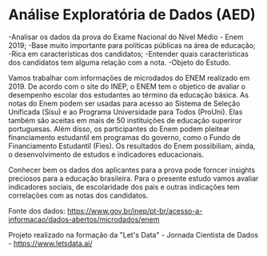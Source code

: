 

# Análise Exploratória de Dados (AED)

-Analisar os dados da prova do Exame Nacional do Nível Médio - Enem 2019;
-Base muito importante para políticas públicas na área de educação;
-Rica em características dos candidatos;
-Entender quais características dos candidatos tem alguma relação com a nota.
-Objeto do Estudo.

Vamos trabalhar com informações de microdados do ENEM realizado em 2019. De acordo com o site do INEP, o ENEM tem o objetico de avaliar o desempenho escolar dos estudantes ao término da educação básica. As notas do Enem podem ser usadas para acesso ao Sistema de Seleção Unificada (Sisu) e ao Programa Universidade para Todos (ProUni). Elas também são aceitas em mais de 50 instituições de educação superiror portuguesas. Além disso, os participantes do Enem podem pleitear financiamento estudantil em programas do governo, como o Fundo de Financiamento Estudantil (Fies). Os resultados do Enem possibiliam, ainda, o desenvolvimento de estudos e indicadores educacionais.

Conhecer bem os dados dos aplicantes para a prova pode forncer insights preciosos para a educação brasileira. Para o presente estudo vamos avaliar indicadores sociais, de escolaridade dos pais e outras indicações tem correlações com as notas dos candidatos.

Fonte dos dados: https://www.gov.br/inep/pt-br/acesso-a-informacao/dados-abertos/microdados/enem

Projeto realizado na formação da "Let's Data" - Jornada Cientista de Dados - https://www.letsdata.ai/

